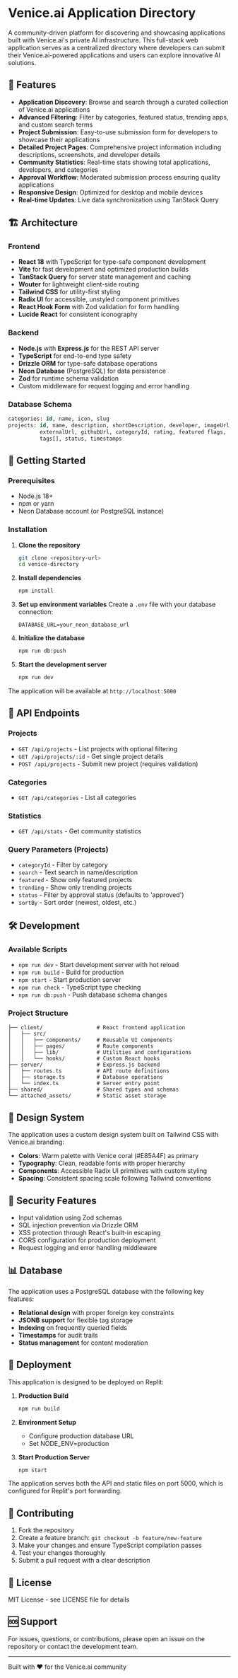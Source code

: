 
# Venice.ai Application Directory

A community-driven platform for discovering and showcasing applications built with Venice.ai's private AI infrastructure. This full-stack web application serves as a centralized directory where developers can submit their Venice.ai-powered applications and users can explore innovative AI solutions.

## 🌟 Features

- **Application Discovery**: Browse and search through a curated collection of Venice.ai applications
- **Advanced Filtering**: Filter by categories, featured status, trending apps, and custom search terms
- **Project Submission**: Easy-to-use submission form for developers to showcase their applications
- **Detailed Project Pages**: Comprehensive project information including descriptions, screenshots, and developer details
- **Community Statistics**: Real-time stats showing total applications, developers, and categories
- **Approval Workflow**: Moderated submission process ensuring quality applications
- **Responsive Design**: Optimized for desktop and mobile devices
- **Real-time Updates**: Live data synchronization using TanStack Query

## 🏗️ Architecture

### Frontend
- **React 18** with TypeScript for type-safe component development
- **Vite** for fast development and optimized production builds
- **TanStack Query** for server state management and caching
- **Wouter** for lightweight client-side routing
- **Tailwind CSS** for utility-first styling
- **Radix UI** for accessible, unstyled component primitives
- **React Hook Form** with Zod validation for form handling
- **Lucide React** for consistent iconography

### Backend
- **Node.js** with **Express.js** for the REST API server
- **TypeScript** for end-to-end type safety
- **Drizzle ORM** for type-safe database operations
- **Neon Database** (PostgreSQL) for data persistence
- **Zod** for runtime schema validation
- Custom middleware for request logging and error handling

### Database Schema
```sql
categories: id, name, icon, slug
projects: id, name, description, shortDescription, developer, imageUrl, 
          externalUrl, githubUrl, categoryId, rating, featured flags, 
          tags[], status, timestamps
```

## 🚀 Getting Started

### Prerequisites
- Node.js 18+ 
- npm or yarn
- Neon Database account (or PostgreSQL instance)

### Installation

1. **Clone the repository**
   ```bash
   git clone <repository-url>
   cd venice-directory
   ```

2. **Install dependencies**
   ```bash
   npm install
   ```

3. **Set up environment variables**
   Create a `.env` file with your database connection:
   ```env
   DATABASE_URL=your_neon_database_url
   ```

4. **Initialize the database**
   ```bash
   npm run db:push
   ```

5. **Start the development server**
   ```bash
   npm run dev
   ```

The application will be available at `http://localhost:5000`

## 📝 API Endpoints

### Projects
- `GET /api/projects` - List projects with optional filtering
- `GET /api/projects/:id` - Get single project details
- `POST /api/projects` - Submit new project (requires validation)

### Categories
- `GET /api/categories` - List all categories

### Statistics
- `GET /api/stats` - Get community statistics

### Query Parameters (Projects)
- `categoryId` - Filter by category
- `search` - Text search in name/description
- `featured` - Show only featured projects
- `trending` - Show only trending projects
- `status` - Filter by approval status (defaults to 'approved')
- `sortBy` - Sort order (newest, oldest, etc.)

## 🛠️ Development

### Available Scripts
- `npm run dev` - Start development server with hot reload
- `npm run build` - Build for production
- `npm start` - Start production server
- `npm run check` - TypeScript type checking
- `npm run db:push` - Push database schema changes

### Project Structure
```
├── client/                 # React frontend application
│   ├── src/
│   │   ├── components/     # Reusable UI components
│   │   ├── pages/          # Route components
│   │   ├── lib/            # Utilities and configurations
│   │   └── hooks/          # Custom React hooks
├── server/                 # Express.js backend
│   ├── routes.ts           # API route definitions
│   ├── storage.ts          # Database operations
│   └── index.ts            # Server entry point
├── shared/                 # Shared types and schemas
└── attached_assets/        # Static asset storage
```

## 🎨 Design System

The application uses a custom design system built on Tailwind CSS with Venice.ai branding:

- **Colors**: Warm palette with Venice coral (#E85A4F) as primary
- **Typography**: Clean, readable fonts with proper hierarchy
- **Components**: Accessible Radix UI primitives with custom styling
- **Spacing**: Consistent spacing scale following Tailwind conventions

## 🔐 Security Features

- Input validation using Zod schemas
- SQL injection prevention via Drizzle ORM
- XSS protection through React's built-in escaping
- CORS configuration for production deployment
- Request logging and error handling middleware

## 📊 Database

The application uses a PostgreSQL database with the following key features:
- **Relational design** with proper foreign key constraints
- **JSONB support** for flexible tag storage
- **Indexing** on frequently queried fields
- **Timestamps** for audit trails
- **Status management** for content moderation

## 🚀 Deployment

This application is designed to be deployed on Replit:

1. **Production Build**
   ```bash
   npm run build
   ```

2. **Environment Setup**
   - Configure production database URL
   - Set NODE_ENV=production

3. **Start Production Server**
   ```bash
   npm start
   ```

The application serves both the API and static files on port 5000, which is configured for Replit's port forwarding.

## 🤝 Contributing

1. Fork the repository
2. Create a feature branch: `git checkout -b feature/new-feature`
3. Make your changes and ensure TypeScript compilation passes
4. Test your changes thoroughly
5. Submit a pull request with a clear description

## 📄 License

MIT License - see LICENSE file for details

## 🆘 Support

For issues, questions, or contributions, please open an issue on the repository or contact the development team.

---

Built with ❤️ for the Venice.ai community
